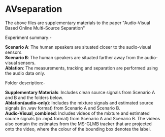 # AVseparation

The above files are supplementary materials to the paper "Audio-Visual Based Online Multi-Source Separation"

Experiment summary:- 

**Scenario A**: The human speakers are situated closer to the audio-visual sensors.\
**Scenario B**: The human speakers are situated farther away from the audio-visual sensors.\
**Ablation**: The measurements, tracking and separation are performed using the audio data only.

Folder description:-

**Supplementary Materials**: Includes clean source signals from Scenario A and B and the folders below.\
**Ablation(audio-only)**: Includes the mixture signals and estimated source signals (in .wav format) from Scenario A and Scenario B.\
**Audio-Visual_combined**: Includes videos of the mixture and estimated source signals (in .mp4 format) from Scenario A and Scenario B. The videos also contain the estimates from the MS-GLMB tracker that are projected onto the video, where the colour of the bounding box denotes the label.  


